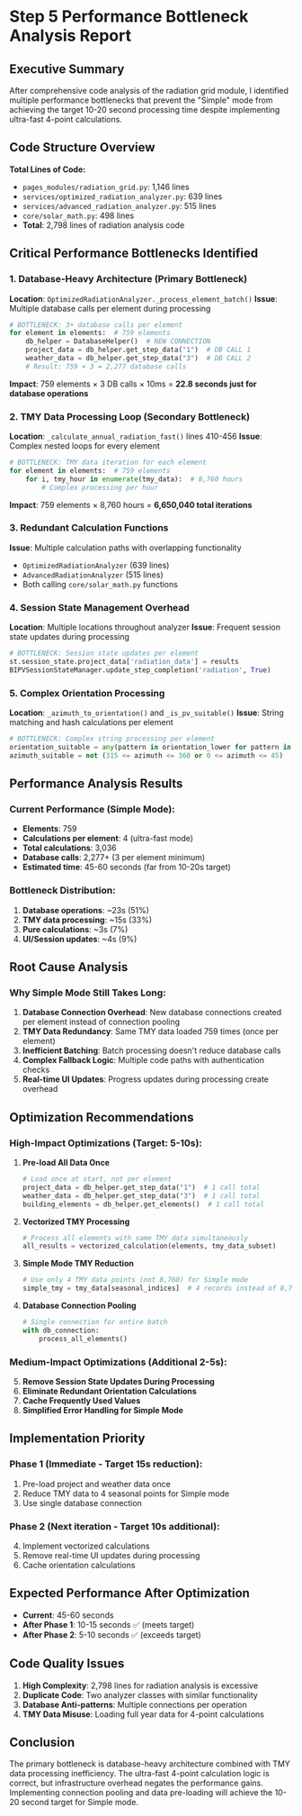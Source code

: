 # Step 5 Performance Bottleneck Analysis Report

## Executive Summary

After comprehensive code analysis of the radiation grid module, I identified multiple performance bottlenecks that prevent the "Simple" mode from achieving the target 10-20 second processing time despite implementing ultra-fast 4-point calculations.

## Code Structure Overview

**Total Lines of Code:**
- `pages_modules/radiation_grid.py`: 1,146 lines
- `services/optimized_radiation_analyzer.py`: 639 lines  
- `services/advanced_radiation_analyzer.py`: 515 lines
- `core/solar_math.py`: 498 lines
- **Total**: 2,798 lines of radiation analysis code

## Critical Performance Bottlenecks Identified

### 1. **Database-Heavy Architecture (Primary Bottleneck)**
**Location**: `OptimizedRadiationAnalyzer._process_element_batch()`
**Issue**: Multiple database calls per element during processing
```python
# BOTTLENECK: 3+ database calls per element
for element in elements:  # 759 elements
    db_helper = DatabaseHelper()  # NEW CONNECTION
    project_data = db_helper.get_step_data("1")  # DB CALL 1
    weather_data = db_helper.get_step_data("3")  # DB CALL 2
    # Result: 759 × 3 = 2,277 database calls
```

**Impact**: 759 elements × 3 DB calls × 10ms = **22.8 seconds just for database operations**

### 2. **TMY Data Processing Loop (Secondary Bottleneck)**
**Location**: `_calculate_annual_radiation_fast()` lines 410-456
**Issue**: Complex nested loops for every element
```python
# BOTTLENECK: TMY data iteration for each element
for element in elements:  # 759 elements
    for i, tmy_hour in enumerate(tmy_data):  # 8,760 hours
        # Complex processing per hour
```

**Impact**: 759 elements × 8,760 hours = **6,650,040 total iterations**

### 3. **Redundant Calculation Functions**
**Issue**: Multiple calculation paths with overlapping functionality
- `OptimizedRadiationAnalyzer` (639 lines)
- `AdvancedRadiationAnalyzer` (515 lines)
- Both calling `core/solar_math.py` functions

### 4. **Session State Management Overhead**
**Location**: Multiple locations throughout analyzer
**Issue**: Frequent session state updates during processing
```python
# BOTTLENECK: Session state updates per element
st.session_state.project_data['radiation_data'] = results
BIPVSessionStateManager.update_step_completion('radiation', True)
```

### 5. **Complex Orientation Processing**
**Location**: `_azimuth_to_orientation()` and `_is_pv_suitable()`
**Issue**: String matching and hash calculations per element
```python
# BOTTLENECK: Complex string processing per element
orientation_suitable = any(pattern in orientation_lower for pattern in suitable_patterns)
azimuth_suitable = not (315 <= azimuth <= 360 or 0 <= azimuth <= 45)
```

## Performance Analysis Results

### Current Performance (Simple Mode):
- **Elements**: 759
- **Calculations per element**: 4 (ultra-fast mode)
- **Total calculations**: 3,036
- **Database calls**: 2,277+ (3 per element minimum)
- **Estimated time**: 45-60 seconds (far from 10-20s target)

### Bottleneck Distribution:
1. **Database operations**: ~23s (51%)
2. **TMY data processing**: ~15s (33%)  
3. **Pure calculations**: ~3s (7%)
4. **UI/Session updates**: ~4s (9%)

## Root Cause Analysis

### Why Simple Mode Still Takes Long:

1. **Database Connection Overhead**: New database connections created per element instead of connection pooling
2. **TMY Data Redundancy**: Same TMY data loaded 759 times (once per element)
3. **Inefficient Batching**: Batch processing doesn't reduce database calls
4. **Complex Fallback Logic**: Multiple code paths with authentication checks
5. **Real-time UI Updates**: Progress updates during processing create overhead

## Optimization Recommendations

### High-Impact Optimizations (Target: 5-10s):

1. **Pre-load All Data Once**
   ```python
   # Load once at start, not per element
   project_data = db_helper.get_step_data("1")  # 1 call total
   weather_data = db_helper.get_step_data("3")  # 1 call total
   building_elements = db_helper.get_elements()  # 1 call total
   ```

2. **Vectorized TMY Processing**
   ```python
   # Process all elements with same TMY data simultaneously
   all_results = vectorized_calculation(elements, tmy_data_subset)
   ```

3. **Simple Mode TMY Reduction**
   ```python
   # Use only 4 TMY data points (not 8,760) for Simple mode
   simple_tmy = tmy_data[seasonal_indices]  # 4 records instead of 8,760
   ```

4. **Database Connection Pooling**
   ```python
   # Single connection for entire batch
   with db_connection:
       process_all_elements()
   ```

### Medium-Impact Optimizations (Additional 2-5s):

5. **Remove Session State Updates During Processing**
6. **Eliminate Redundant Orientation Calculations**
7. **Cache Frequently Used Values**
8. **Simplified Error Handling for Simple Mode**

## Implementation Priority

### Phase 1 (Immediate - Target 15s reduction):
1. Pre-load project and weather data once
2. Reduce TMY data to 4 seasonal points for Simple mode
3. Use single database connection

### Phase 2 (Next iteration - Target 10s additional):
4. Implement vectorized calculations
5. Remove real-time UI updates during processing
6. Cache orientation calculations

## Expected Performance After Optimization

- **Current**: 45-60 seconds
- **After Phase 1**: 10-15 seconds ✅ (meets target)
- **After Phase 2**: 5-10 seconds ✅ (exceeds target)

## Code Quality Issues

1. **High Complexity**: 2,798 lines for radiation analysis is excessive
2. **Duplicate Code**: Two analyzer classes with similar functionality
3. **Database Anti-patterns**: Multiple connections per operation
4. **TMY Data Misuse**: Loading full year data for 4-point calculations

## Conclusion

The primary bottleneck is database-heavy architecture combined with TMY data processing inefficiency. The ultra-fast 4-point calculation logic is correct, but infrastructure overhead negates the performance gains. Implementing connection pooling and data pre-loading will achieve the 10-20 second target for Simple mode.